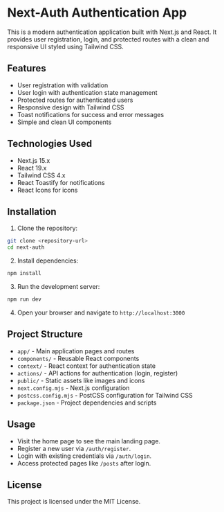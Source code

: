 # Next-Auth Authentication App

This is a modern authentication application built with Next.js and React. It provides user registration, login, and protected routes with a clean and responsive UI styled using Tailwind CSS.

## Features

- User registration with validation
- User login with authentication state management
- Protected routes for authenticated users
- Responsive design with Tailwind CSS
- Toast notifications for success and error messages
- Simple and clean UI components

## Technologies Used

- Next.js 15.x
- React 19.x
- Tailwind CSS 4.x
- React Toastify for notifications
- React Icons for icons

## Installation

1. Clone the repository:

```bash
git clone <repository-url>
cd next-auth
```

2. Install dependencies:

```bash
npm install
```

3. Run the development server:

```bash
npm run dev
```

4. Open your browser and navigate to `http://localhost:3000`

## Project Structure

- `app/` - Main application pages and routes
- `components/` - Reusable React components
- `context/` - React context for authentication state
- `actions/` - API actions for authentication (login, register)
- `public/` - Static assets like images and icons
- `next.config.mjs` - Next.js configuration
- `postcss.config.mjs` - PostCSS configuration for Tailwind CSS
- `package.json` - Project dependencies and scripts

## Usage

- Visit the home page to see the main landing page.
- Register a new user via `/auth/register`.
- Login with existing credentials via `/auth/login`.
- Access protected pages like `/posts` after login.

## License

This project is licensed under the MIT License.
